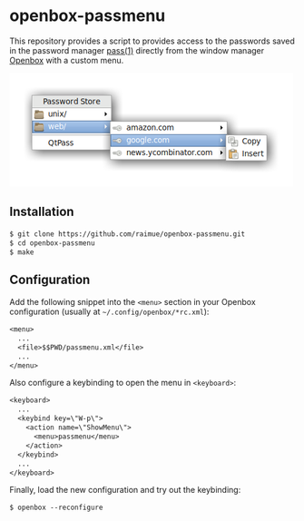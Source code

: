 # openbox-passmenu

This repository provides a script to provides access to the passwords saved in
the password manager [pass(1)](https://www.passwordstore.org/) directly from
the window manager [Openbox](http://openbox.org) with a custom menu.

![Screenshot of openbox-passmenu](https://raw.githubusercontent.com/raimue/openbox-passmenu/master/doc/openbox-passmenu.png)

## Installation

    $ git clone https://github.com/raimue/openbox-passmenu.git
    $ cd openbox-passmenu
    $ make

## Configuration

Add the following snippet into the `<menu>` section in your
Openbox configuration (usually at `~/.config/openbox/*rc.xml`):

    <menu>
      ...
      <file>$$PWD/passmenu.xml</file>
      ...
    </menu>

Also configure a keybinding to open the menu in `<keyboard>`:

    <keyboard>
      ...
      <keybind key=\"W-p\">
        <action name=\"ShowMenu\">
          <menu>passmenu</menu>
        </action>
      </keybind>
      ...
    </keyboard>

Finally, load the new configuration and try out the keybinding:

    $ openbox --reconfigure
